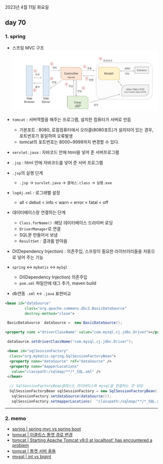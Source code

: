 2023년 4월 11일 화요일

## day 70

### 1. spring

- 스프링 MVC 구조
  ![](./mvc구조.png)
- `tomcat` : 서버역할을 해주는 프로그램, 설치한 컴퓨터가 서버로 만듬
  - 기본포트 : 8080, 로컬컴퓨터에서 오라클(8080포트)가 설치되어 있는 경우, 포트번호가 동일하여 오류발생
  - tomcat의 포트번호는 8000~9999까지 변경할 수 있다.
- `servlet.java` : 자바코드 안에 html을 넣어 준 서버프로그램
- `.jsp` : html 안에 자바코드를 넣어 준 서버 프로그램
- `.jsp`의 실행 단계

  - `.jsp` -> `survlet.java` -> `클래스.class` -> `실행.exe`

- `log4j.xml` : 로그레벨 설정

  - all < debut < info < warn < error < fatal < off

- 데이터베이스랑 연결하는 단계
  - `Class.forName()` :해당 데이터베이스 드라이버 로딩
  - `DriverManager`로 연결
  - SQL문 만들어서 보냄
  - `ResultSet` : 결과를 받아옴
- DI(Dependency Injection) : 의존주입, 스프링이 필요한 라이브러리들을 자동으로 넣어 주는 기능
- `spring` <-> `mybatis` <-> `mySql`

  - DI(Dependency Injection) 의존주입
  - `pom.xml` 파일안에 <dependency> 태그 추가, maven build

- db연동 `.xml` <-> `.java` 표현비교

```xml
<bean id="dataSource"
         class="org.apache.commons.dbc2.BasicDataSource"
         destroy-method="close">
```

```java
 BasicDataSource  dataSource =  new BasicDataSource();
```

```xml
<property name ="driverClassName" value="com.mysql.cj.jdbc.Driver"></property>
```

```java
 dataSource.setdriverClassName("com.mysql.cj.jdbc.Driver");
```

```xml
 <bean id="sqlSessionFactory"
  class="org.mybatis.spring.SqlSessionFactoryBean">
  <property name="dataSource" ref="dataSource" />
  <property name="mapperLocations"
   value="classpath:/sqlmap/**/*_SQL.xml" />
 </bean>
```

```java
  // SqlSessionFactoryBean클래스는 마이바티스와 mysql을 연결하는 것 담당
  SqlSessionFactoryBean sqlSessionFactory = new SqlSessionFactoryBean();
   sqlSessionFactory.setdataSource(dataSource());
   sqlSessionFactory.setmapperLocations(  "classpath:/sqlmap/**/*_SQL.xml" );
```

---

### 2. memo

- [spring | spring mvc vs spring boot](https://velog.io/@hellonayeon/springmvc-vs-springboot)
- [tomcat | 이클립스 톰캣 경로 변경](https://eznu.tistory.com/1)
- [tomcat | Starting Apache Tomcat v9.0 at localhost' has encountered a problem](https://technote-mezza.tistory.com/51)
- [tomcat | 톰캣 서버 충돌](https://franklee0180.tistory.com/9)
- [mysql | int vs bigint](https://velog.io/@nayoon-kim/%EB%A9%B4%EC%A0%91-id%EB%A5%BC-%EC%99%9C..bigint)
